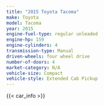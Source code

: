 ```yaml
---
title: "2015 Toyota Tacoma"
make: Toyota
model: Tacoma
year: 2015
engine-fuel-type: regular unleaded
engine-hp: 159
engine-cylinders: 4
transmission-type: Manual
driven-wheels: four wheel drive
number-of-doors: 4
market-category: N/A
vehicle-size: Compact
vehicle-style: Extended Cab Pickup
---
```


{{< car_info >}}
